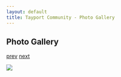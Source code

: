 ```yaml
---
layout: default
title: Tayport Community - Photo Gallery
---
```

## Photo Gallery

[prev](http://tayport.org.uk/photo/240) [next](http://tayport.org.uk/photo/242)

![ ](http://tayport.org.uk/media/241.jpg " ")


